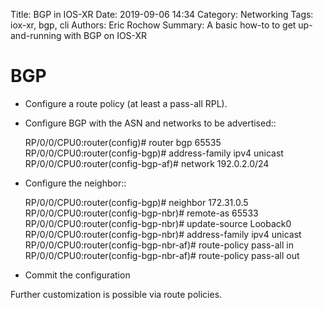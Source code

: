 Title: BGP in IOS-XR
Date: 2019-09-06 14:34
Category: Networking
Tags: iox-xr, bgp, cli
Authors: Eric Rochow
Summary: A basic how-to to get up-and-running with BGP on IOS-XR

# BGP

* Configure a route policy (at least a pass-all RPL).
* Configure BGP with the ASN and networks to be advertised::

   RP/0/0/CPU0:router(config)# router bgp 65535
   RP/0/0/CPU0:router(config-bgp)# address-family ipv4 unicast
   RP/0/0/CPU0:router(config-bgp-af)# network 192.0.2.0/24

* Configure the neighbor::

   RP/0/0/CPU0:router(config-bgp)# neighbor 172.31.0.5
   RP/0/0/CPU0:router(config-bgp-nbr)# remote-as 65533
   RP/0/0/CPU0:router(config-bgp-nbr)# update-source Looback0
   RP/0/0/CPU0:router(config-bgp-nbr)# address-family ipv4 unicast
   RP/0/0/CPU0:router(config-bgp-nbr-af)# route-policy pass-all in
   RP/0/0/CPU0:router(config-bgp-nbr-af)# route-policy pass-all out

* Commit the configuration

Further customization is possible via route policies.

